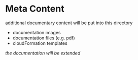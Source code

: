# Meta Content

additional documentary content will be put into this directory

- documentation images
- documentation files (e.g. pdf)
- cloudFormation templates

_the documentation will be extended_
